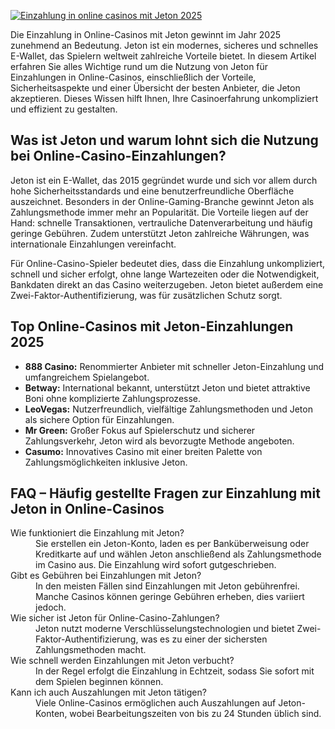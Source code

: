[![Einzahlung in online casinos mit Jeton 2025](https://123-caf.pages.dev/gitsignup.png)](https://vrmoo.ru/Bt82HjjY)

<p>Die Einzahlung in Online-Casinos mit Jeton gewinnt im Jahr 2025 zunehmend an Bedeutung. Jeton ist ein modernes, sicheres und schnelles E-Wallet, das Spielern weltweit zahlreiche Vorteile bietet. In diesem Artikel erfahren Sie alles Wichtige rund um die Nutzung von Jeton für Einzahlungen in Online-Casinos, einschließlich der Vorteile, Sicherheitsaspekte und einer Übersicht der besten Anbieter, die Jeton akzeptieren. Dieses Wissen hilft Ihnen, Ihre Casinoerfahrung unkompliziert und effizient zu gestalten.</p>  <h2>Was ist Jeton und warum lohnt sich die Nutzung bei Online-Casino-Einzahlungen?</h2> <p>Jeton ist ein E-Wallet, das 2015 gegründet wurde und sich vor allem durch hohe Sicherheitsstandards und eine benutzerfreundliche Oberfläche auszeichnet. Besonders in der Online-Gaming-Branche gewinnt Jeton als Zahlungsmethode immer mehr an Popularität. Die Vorteile liegen auf der Hand: schnelle Transaktionen, vertrauliche Datenverarbeitung und häufig geringe Gebühren. Zudem unterstützt Jeton zahlreiche Währungen, was internationale Einzahlungen vereinfacht.</p> <p>Für Online-Casino-Spieler bedeutet dies, dass die Einzahlung unkompliziert, schnell und sicher erfolgt, ohne lange Wartezeiten oder die Notwendigkeit, Bankdaten direkt an das Casino weiterzugeben. Jeton bietet außerdem eine Zwei-Faktor-Authentifizierung, was für zusätzlichen Schutz sorgt.</p>  <h2>Top Online-Casinos mit Jeton-Einzahlungen 2025</h2> <ul>   <li><strong>888 Casino:</strong> Renommierter Anbieter mit schneller Jeton-Einzahlung und umfangreichem Spielangebot.</li>   <li><strong>Betway:</strong> International bekannt, unterstützt Jeton und bietet attraktive Boni ohne komplizierte Zahlungsprozesse.</li>   <li><strong>LeoVegas:</strong> Nutzerfreundlich, vielfältige Zahlungsmethoden und Jeton als sichere Option für Einzahlungen.</li>   <li><strong>Mr Green:</strong> Großer Fokus auf Spielerschutz und sicherer Zahlungsverkehr, Jeton wird als bevorzugte Methode angeboten.</li>   <li><strong>Casumo:</strong> Innovatives Casino mit einer breiten Palette von Zahlungsmöglichkeiten inklusive Jeton.</li> </ul>  <h2>FAQ – Häufig gestellte Fragen zur Einzahlung mit Jeton in Online-Casinos</h2> <dl>   <dt>Wie funktioniert die Einzahlung mit Jeton?</dt>   <dd>Sie erstellen ein Jeton-Konto, laden es per Banküberweisung oder Kreditkarte auf und wählen Jeton anschließend als Zahlungsmethode im Casino aus. Die Einzahlung wird sofort gutgeschrieben.</dd>      <dt>Gibt es Gebühren bei Einzahlungen mit Jeton?</dt>   <dd>In den meisten Fällen sind Einzahlungen mit Jeton gebührenfrei. Manche Casinos können geringe Gebühren erheben, dies variiert jedoch.</dd>      <dt>Wie sicher ist Jeton für Online-Casino-Zahlungen?</dt>   <dd>Jeton nutzt moderne Verschlüsselungstechnologien und bietet Zwei-Faktor-Authentifizierung, was es zu einer der sichersten Zahlungsmethoden macht.</dd>      <dt>Wie schnell werden Einzahlungen mit Jeton verbucht?</dt>   <dd>In der Regel erfolgt die Einzahlung in Echtzeit, sodass Sie sofort mit dem Spielen beginnen können.</dd>      <dt>Kann ich auch Auszahlungen mit Jeton tätigen?</dt>   <dd>Viele Online-Casinos ermöglichen auch Auszahlungen auf Jeton-Konten, wobei Bearbeitungszeiten von bis zu 24 Stunden üblich sind.</dd> </dl>